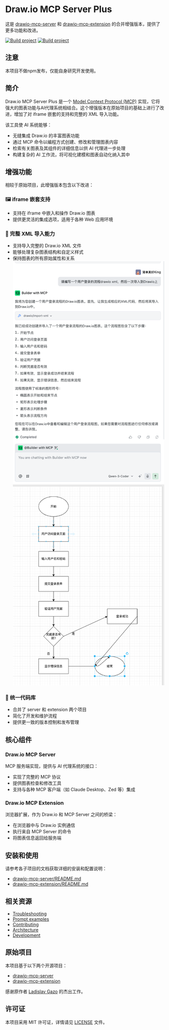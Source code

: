 # Draw.io MCP Server Plus

这是 [drawio-mcp-server](https://github.com/lgazo/drawio-mcp-server) 和 [drawio-mcp-extension](https://github.com/lgazo/drawio-mcp-extension) 的合并增强版本，提供了更多功能和改进。

[![Build project](https://github.com/lgazo/drawio-mcp-server/actions/workflows/ci.yml/badge.svg)](https://github.com/lgazo/drawio-mcp-server/actions/workflows/ci.yml)
[![Build project](https://github.com/lgazo/drawio-mcp-extension/actions/workflows/ci.yml/badge.svg)](https://github.com/lgazo/drawio-mcp-extension/actions/workflows/ci.yml)

## 注意

本项目不做npm发布，仅能自身研究开发使用。

## 简介

Draw.io MCP Server Plus 是一个 [Model Context Protocol (MCP)](https://modelcontextprotocol.io) 实现，它将强大的图表功能与AI代理系统相结合。这个增强版本在原始项目的基础上进行了改进，增加了对 iframe 嵌套的支持和完整的 XML 导入功能。

该工具使 AI 系统能够：
- 无缝集成 Draw.io 的丰富图表功能
- 通过 MCP 命令以编程方式创建、修改和管理图表内容
- 检索有关图表及其组件的详细信息以供 AI 代理进一步处理
- 构建复杂的 AI 工作流，将可视化建模和图表自动化纳入其中

## 增强功能

相较于原始项目，此增强版本包含以下改进：

### 🖼️ iframe 嵌套支持
- 支持在 iframe 中嵌入和操作 Draw.io 图表
- 提供更灵活的集成选项，适用于各种 Web 应用环境

### 📄 完整 XML 导入能力
- 支持导入完整的 Draw.io XML 文件
- 能够处理复杂图表结构和自定义样式
- 保持图表的所有原始属性和关系
![trae](https://github.com/boommanpro/drawio-mcp-server-plus/blob/main/docs/image/img.png?raw=true)
![demo](https://github.com/boommanpro/drawio-mcp-server-plus/blob/main/docs/image/img_1.png?raw=true)

### 🧩 统一代码库
- 合并了 server 和 extension 两个项目
- 简化了开发和维护流程
- 提供更一致的版本控制和发布管理

## 核心组件

### Draw.io MCP Server
MCP 服务端实现，提供与 AI 代理系统的接口：
- 实现了完整的 MCP 协议
- 提供图表检查和修改工具
- 支持与各种 MCP 客户端（如 Claude Desktop、Zed 等）集成

### Draw.io MCP Extension
浏览器扩展，作为 Draw.io 和 MCP Server 之间的桥梁：
- 在浏览器中与 Draw.io 实例通信
- 执行来自 MCP Server 的命令
- 将图表信息返回给服务端

## 安装和使用

请参考各子项目的文档获取详细的安装和配置说明：

- [drawio-mcp-server/README.md](drawio-mcp-server/README.md)
- [drawio-mcp-extension/README.md](drawio-mcp-extension/README.md)

## 相关资源

- [Troubleshooting](drawio-mcp-server/TROUBLESHOOTING.md)
- [Prompt examples](drawio-mcp-server/docs/examples/index.md)
- [Contributing](drawio-mcp-server/CONTRIBUTING.md)
- [Architecture](drawio-mcp-server/ARCHITECTURE.md)
- [Development](drawio-mcp-server/DEVELOPMENT.md)

## 原始项目

本项目基于以下两个开源项目：
- [drawio-mcp-server](https://github.com/lgazo/drawio-mcp-server)
- [drawio-mcp-extension](https://github.com/lgazo/drawio-mcp-extension)

感谢原作者 [Ladislav Gazo](https://github.com/lgazo) 的杰出工作。

## 许可证

本项目采用 MIT 许可证，详情请见 [LICENSE](drawio-mcp-server/LICENSE) 文件。
